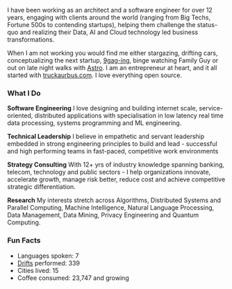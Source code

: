 I have been working as an architect and a software engineer for over 12 years, engaging with clients around the world (ranging from Big Techs, Fortune 500s to contending startups), helping them challenge the status-quo and realizing their Data, AI and Cloud technology led business transformations.

When I am not working you would find me either stargazing, drifting cars, conceptualizing the next startup, [9gag-ing](https://9gag.com/), binge watching Family Guy or out on late night walks with [Astro](/assets/img/astro.jpg). I am an entrepreneur at heart, and it all started with [truckaurbus.com](https://truckaurbus.com). I love everything open source.

### What I Do

**Software Engineering**
I love designing and building internet scale, service-oriented, distributed applications with specialisation in low latency real time data processing, systems programming and ML engineering.

**Technical Leadership**
I believe in empathetic and servant leadership embedded in strong engineering principles to build and lead - successful and high performing teams in fast-paced, competitive work environments

**Strategy Consulting**
With 12+ yrs of industry knowledge spanning banking, telecom, technology and public sectors - I help organizations innovate, accelerate growth, manage risk better, reduce cost and achieve competitive strategic differentiation.

**Research**
My interests stretch across Algorithms, Distributed Systems and Parallel Computing, Machine Intelligence, Natural Language Processing, Data Management, Data Mining, Privacy Engineering and Quantum Computing.

### Fun Facts

- Languages spoken: 7
- [Drifts](https://www.youtube.com/watch?v=w7mgEp_zMXQ) performed: 339
- Cities lived: 15
- Coffee consumed: 23,747 and growing

